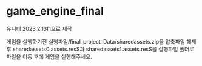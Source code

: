 # game_engine_final
유니티 2023.2.13f1으로 제작

게임을 실행하기전
실행파일/final_project_Data/sharedassets.zip을 압축파일 해제 후
sharedassets0.assets.resS과 sharedassets1.assets.resS을 실행파일 폴더로
파일을 이동 후에 게임을 실행해주세요.